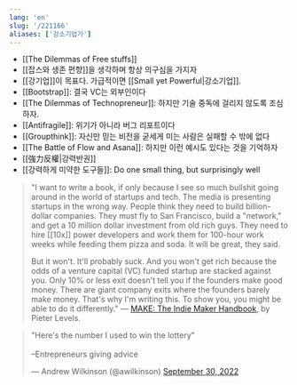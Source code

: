 ```yaml
---
lang: 'en'
slug: '/221166'
aliases: ['강소기업가']
---
```


- [[The Dilemmas of Free stuffs]]
- [[잡스와 생존 편향]]을 생각하며 항상 의구심을 가지자
- [[강기업]]이 목표다. 가급적이면 [[Small yet Powerful|강소기업]].
- [[Bootstrap]]: 결국 VC는 외부인이다
- [[The Dilemmas of Technopreneur]]: 하지만 기술 중독에 걸리지 않도록 조심하자.
- [[Antifragile]]: 위기가 아니라 버그 리포트이다
- [[Groupthink]]: 자신만 믿는 비전을 굳세게 미는 사람은 실패할 수 밖에 없다
- [[The Battle of Flow and Asana]]: 하지만 이런 예시도 있다는 것을 기억하자
- [[強力反權|강력반권]]
- [[강력하게 미약한 도구들]]: Do one small thing, but surprisingly well

> "I want to write a book, if only because I see so much bullshit going around in the world of startups and tech. The media is presenting startups in the wrong way. People think they need to build billion-dollar companies. They must fly to San Francisco, build a "network," and get a 10 million dollar investment from old rich guys. They need to hire [[10x]] power developers and work them for 100-hour work weeks while feeding them pizza and soda. It will be great, they said.
>
> But it won't. It'll probably suck. And you won't get rich because the odds of a venture capital (VC) funded startup are stacked against you. Only 10% or less exit doesn't tell you if the founders make good money. There are giant company exits where the founders barely make money. That's why I'm writing this. To show you, you might be able to do it differently." — [MAKE: The Indie Maker Handbook](https://readmake.com/), by Pieter Levels.

<blockquote class="twitter-tweet"><p lang="en" dir="ltr">&quot;Here&#39;s the number I used to win the lottery&quot;<br/><br/>–Entrepreneurs giving advice</p>&mdash; Andrew Wilkinson (@awilkinson) <a href="https://twitter.com/awilkinson/status/1575941514567774208?ref_src=twsrc%5Etfw">September 30, 2022</a></blockquote>
